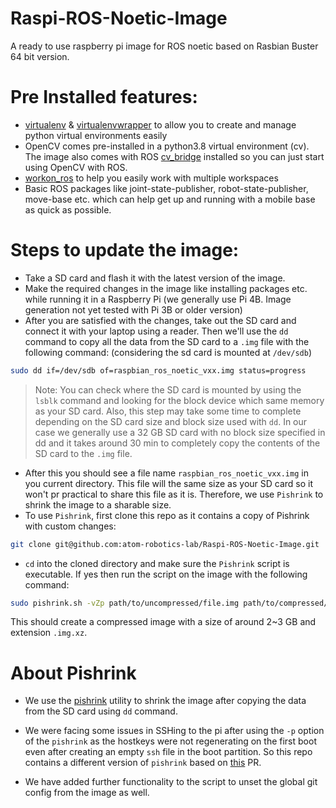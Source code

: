 # Raspi-ROS-Noetic-Image
A ready to use raspberry pi image for ROS noetic based on Rasbian Buster 64 bit version. 

# Pre Installed features:
 * [virtualenv](https://virtualenv.pypa.io/en/latest/) & [virtualenvwrapper](https://virtualenvwrapper.readthedocs.io/en/latest/) to allow you to create and manage python virtual environments easily
 * OpenCV comes pre-installed in a python3.8 virtual environment (cv). The image also comes with ROS [cv_bridge](http://wiki.ros.org/cv_bridge) installed so you can just start using OpenCV with ROS.
 * [workon_ros](https://github.com/jasmeet0915/workon_ros) to help you easily work with multiple workspaces
 * Basic ROS packages like joint-state-publisher, robot-state-publisher, move-base etc. which can help get up and running with a mobile base as quick as possible.
 
# Steps to update the image:
 * Take a SD card and flash it with the latest version of the image.
 * Make the required changes in the image like installing packages etc. while running it in a Raspberry Pi (we generally use Pi 4B. Image generation not yet tested with Pi 3B or older version)
 * After you are satisfied with the changes, take out the SD card and connect it with your laptop using a reader. Then we'll use the `dd` command to copy all the data from the SD card to a `.img` file with the following command: (considering the sd card is mounted at `/dev/sdb`)
 ```bash
 sudo dd if=/dev/sdb of=raspbian_ros_noetic_vxx.img status=progress
 ```
 > Note: You can check where the SD card is mounted by using the `lsblk` command and looking for the block device which same memory as your SD card.
 Also, this step may take some time to complete depending on the SD card size and block size used with `dd`. In our case we generally use a 32 GB SD card with no block size specified in dd and it takes around 30 min to completely copy the contents of the SD card to the `.img` file. 
 
 * After this you should see a file name `raspbian_ros_noetic_vxx.img` in you current directory. This file will the same size as your SD card so it won't pr practical to share this file as it is. Therefore, we use `Pishrink` to shrink the image to a sharable size. 
 * To use `Pishrink`, first clone this repo as it contains a copy of Pishrink with custom changes:
 ```bash
 git clone git@github.com:atom-robotics-lab/Raspi-ROS-Noetic-Image.git
 ```
 * `cd` into the cloned directory and make sure the `Pishrink` script is executable. If yes then run the script on the image with the following command:
 ```bash
 sudo pishrink.sh -vZp path/to/uncompressed/file.img path/to/compressed/file.img.xz
 ```
 This should create a compressed image with a size of around 2~3 GB and extension `.img.xz`.

# About Pishrink
 * We use the [pishrink](https://github.com/Drewsif/PiShrink) utility to shrink the image after copying the data from the SD card using `dd` command.

 * We were facing some issues in SSHing to the pi after using the `-p` option of the `pishrink` as the hostkeys were not regenerating on the first boot even after creating an empty `ssh` file in the boot partition. So this repo contains a different version of `pishrink` based on [this](https://github.com/Drewsif/PiShrink/pull/176) PR. 
 
 * We have added further functionality to the script to unset the global git config from the image as well.
